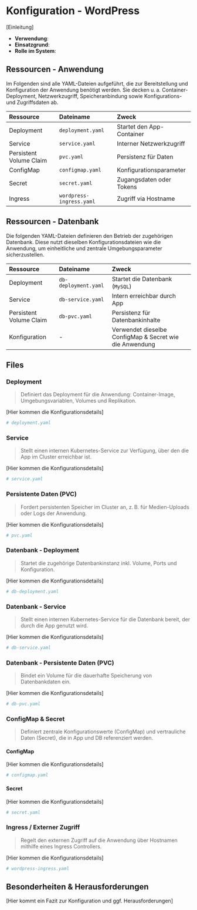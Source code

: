 # Konfiguration - WordPress
[Einleitung]

- **Verwendung**:
- **Einsatzgrund**:
- **Rolle im System**:

## Ressourcen - Anwendung
Im Folgenden sind alle YAML-Dateien aufgeführt, die zur Bereitstellung und Konfiguration der Anwendung benötigt werden. Sie decken u. a. Container-Deployment, Netzwerkzugriff, Speicheranbindung sowie Konfigurations- und Zugriffsdaten ab.

| Ressource | Dateiname | Zweck |
| :-- | :-- | :-- |
| Deployment | `deployment.yaml` | Startet den App-Container |
| Service | `service.yaml` | Interner Netzwerkzugriff |
| Persistent Volume Claim | `pvc.yaml` | Persistenz für Daten |
| ConfigMap | `configmap.yaml` | Konfigurationsparameter |
| Secret | `secret.yaml` | Zugangsdaten oder Tokens |
| Ingress | `wordpress-ingress.yaml` | Zugriff via Hostname |

## Ressourcen - Datenbank
Die folgenden YAML-Dateien definieren den Betrieb der zugehörigen Datenbank. Diese nutzt dieselben Konfigurationsdateien wie die Anwendung, um einheitliche und zentrale Umgebungsparameter sicherzustellen.

| Ressource | Dateiname | Zweck |
| :-- | :-- | :-- |
| Deployment | `db-deployment.yaml` | Startet die Datenbank (`MySQL`) |
| Service | `db-service.yaml` | Intern erreichbar durch App |
| Persistent Volume Claim | `db-pvc.yaml` | Persistenz für Datenbankinhalte |
| Konfiguration | - | Verwendet dieselbe ConfigMap & Secret wie die Anwendung |

## Files
### Deployment
>Definiert das Deployment für die Anwendung: Container-Image, Umgebungsvariablen, Volumes und Replikation.

[Hier kommen die Konfigurationsdetails]
```yaml
# deployment.yaml
```

### Service
>Stellt einen internen Kubernetes-Service zur Verfügung, über den die App im Cluster erreichbar ist.

[Hier kommen die Konfigurationsdetails]
```yaml
# service.yaml
```

### Persistente Daten (PVC)
>Fordert persistenten Speicher im Cluster an, z. B. für Medien-Uploads oder Logs der Anwendung.

[Hier kommen die Konfigurationsdetails]
```yaml
# pvc.yaml
```

### Datenbank - Deployment
>Startet die zugehörige Datenbankinstanz inkl. Volume, Ports und Konfiguration.

[Hier kommen die Konfigurationsdetails]
```yaml
# db-deployment.yaml
```

### Datenbank - Service
>Stellt einen internen Kubernetes-Service für die Datenbank bereit, der durch die App genutzt wird.

[Hier kommen die Konfigurationsdetails]
```yaml
# db-service.yaml
```

### Datenbank - Persistente Daten (PVC)
>Bindet ein Volume für die dauerhafte Speicherung von Datenbankdaten ein.

[Hier kommen die Konfigurationsdetails]
```yaml
# db-pvc.yaml
```

### ConfigMap & Secret
>Definiert zentrale Konfigurationswerte (ConfigMap) und vertrauliche Daten (Secret), die in App und DB referenziert werden.

#### ConfigMap
[Hier kommen die Konfigurationsdetails]
```yaml
# configmap.yaml
```

#### Secret
[Hier kommen die Konfigurationsdetails]
```yaml
# secret.yaml
```

### Ingress / Externer Zugriff
>Regelt den externen Zugriff auf die Anwendung über Hostnamen mithilfe eines Ingress Controllers.

[Hier kommen die Konfigurationsdetails]
```yaml
# wordpress-ingress.yaml
```

## Besonderheiten & Herausforderungen
[Hier kommt ein Fazit zur Konfiguration und ggf. Herausforderungen]
